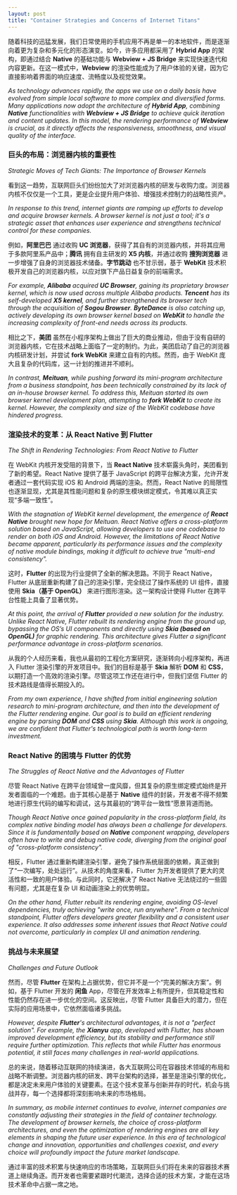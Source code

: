 ```yaml
---
layout: post
title: "Container Strategies and Concerns of Internet Titans"
---
```


随着科技的迅猛发展，我们日常使用的手机应用不再是单一的本地软件，而是逐渐向着更为复杂和多元化的形态演变。如今，许多应用都采用了 **Hybrid App** 的架构，即通过结合 **Native** 的基础功能与 **Webview + JS Bridge** 来实现快速迭代和内容更新。在这一模式中，**Webview** 的渲染性能成为了用户体验的关键，因为它直接影响着界面的响应速度、流畅度以及视觉效果。  

*As technology advances rapidly, the apps we use on a daily basis have evolved from simple local software to more complex and diversified forms. Many applications now adopt the architecture of **Hybrid App**, combining **Native** functionalities with **Webview + JS Bridge** to achieve quick iteration and content updates. In this model, the rendering performance of **Webview** is crucial, as it directly affects the responsiveness, smoothness, and visual quality of the interface.*

### 巨头的布局：浏览器内核的重要性  

*Strategic Moves of Tech Giants: The Importance of Browser Kernels*

看到这一趋势，互联网巨头们纷纷加大了对浏览器内核的研发与收购力度。浏览器内核不仅仅是一个工具，更是企业提升用户体验、增强技术控制力的战略性资产。  

*In response to this trend, internet giants are ramping up efforts to develop and acquire browser kernels. A browser kernel is not just a tool; it's a strategic asset that enhances user experience and strengthens technical control for these companies.*

例如，**阿里巴巴** 通过收购 **UC 浏览器**，获得了其自有的浏览器内核，并将其应用于多款阿里系产品中；**腾讯** 拥有自主研发的 **X5 内核**，并通过收购 **搜狗浏览器** 进一步增强了自身的浏览器技术储备。**字节跳动** 也不甘示弱，基于 **WebKit** 技术积极开发自己的浏览器内核，以应对旗下产品日益复杂的前端需求。  

*For example, **Alibaba** acquired **UC Browser**, gaining its proprietary browser kernel, which is now used across multiple Alibaba products. **Tencent** has its self-developed **X5 kernel**, and further strengthened its browser tech through the acquisition of **Sogou Browser**. **ByteDance** is also catching up, actively developing its own browser kernel based on **WebKit** to handle the increasing complexity of front-end needs across its products.*

相比之下，**美团** 虽然在小程序架构上做出了巨大的商业推动，但由于没有自研的浏览器内核，它在技术战略上面临了一定的制约。为此，美团启动了自己的浏览器内核研发计划，并尝试 **fork WebKit** 来建立自有的内核。然而，由于 WebKit 庞大且复杂的代码库，这一计划的推进并不顺利。  

*In contrast, **Meituan**, while pushing forward its mini-program architecture from a business standpoint, has been technically constrained by its lack of an in-house browser kernel. To address this, Meituan started its own browser kernel development plan, attempting to **fork WebKit** to create its kernel. However, the complexity and size of the WebKit codebase have hindered progress.*

### 渲染技术的变革：从 React Native 到 Flutter  

*The Shift in Rendering Technologies: From React Native to Flutter*

在 WebKit 内核开发受阻的背景下，当 **React Native** 技术崭露头角时，美团看到了新的希望。React Native 提供了基于 JavaScript 的跨平台解决方案，允许开发者通过一套代码实现 iOS 和 Android 两端的渲染。然而，React Native 的局限性也逐渐显现，尤其是其性能问题和复杂的原生模块绑定模式，令其难以真正实现“多端一致性”。  

*With the stagnation of WebKit kernel development, the emergence of **React Native** brought new hope for Meituan. React Native offers a cross-platform solution based on JavaScript, allowing developers to use one codebase to render on both iOS and Android. However, the limitations of React Native became apparent, particularly its performance issues and the complexity of native module bindings, making it difficult to achieve true "multi-end consistency".*

这时，**Flutter** 的出现为行业提供了全新的解决思路。不同于 React Native，Flutter 从底层重新构建了自己的渲染引擎，完全绕过了操作系统的 UI 组件，直接使用 **Skia（基于 OpenGL）** 来进行图形渲染。这一架构设计使得 Flutter 在跨平台性能上具备了显著优势。  

*At this point, the arrival of **Flutter** provided a new solution for the industry. Unlike React Native, Flutter rebuilt its rendering engine from the ground up, bypassing the OS’s UI components and directly using **Skia (based on OpenGL)** for graphic rendering. This architecture gives Flutter a significant performance advantage in cross-platform scenarios.*

从我的个人经历来看，我也从最初的工程化方案研究，逐渐转向小程序架构，再进入 Flutter 渲染引擎的开发项目中。我们的目标是基于 **Skia** 解析 **DOM** 和 **CSS**，以期打造一个高效的渲染引擎。尽管这项工作还在进行中，但我们坚信 Flutter 的技术路线是值得长期投入的。  

*From my own experience, I have shifted from initial engineering solution research to mini-program architecture, and then into the development of the Flutter rendering engine. Our goal is to build an efficient rendering engine by parsing **DOM** and **CSS** using **Skia**. Although this work is ongoing, we are confident that Flutter's technological path is worth long-term investment.*

### React Native 的困境与 Flutter 的优势  

*The Struggles of React Native and the Advantages of Flutter*

尽管 React Native 在跨平台领域曾一度风靡，但其复杂的原生绑定模式始终是开发者面临的一个难题。由于其核心是基于 **Native** 组件的封装，开发者不得不频繁地进行原生代码的编写和调试，这与其最初的“跨平台一致性”愿景背道而驰。  

*Though React Native once gained popularity in the cross-platform field, its complex native binding model has always been a challenge for developers. Since it is fundamentally based on **Native** component wrapping, developers often have to write and debug native code, diverging from the original goal of "cross-platform consistency".*

相反，Flutter 通过重新构建渲染引擎，避免了操作系统层面的依赖，真正做到了“一次编写，处处运行”。从技术的角度来看，Flutter 为开发者提供了更大的灵活性和一致的用户体验。与此同时，它还解决了 React Native 无法绕过的一些固有问题，尤其是在复杂 UI 和动画渲染上的优势明显。  

*On the other hand, Flutter rebuilt its rendering engine, avoiding OS-level dependencies, truly achieving "write once, run anywhere". From a technical standpoint, Flutter offers developers greater flexibility and a consistent user experience. It also addresses some inherent issues that React Native could not overcome, particularly in complex UI and animation rendering.*

### 挑战与未来展望  

*Challenges and Future Outlook*

然而，尽管 **Flutter** 在架构上占据优势，但它并不是一个“完美的解决方案”。例如，基于 Flutter 开发的 **闲鱼** App，尽管在开发效率上有所提升，但其稳定性和性能仍然存在进一步优化的空间。这反映出，尽管 Flutter 具备巨大的潜力，但在实际的应用场景中，它依然面临诸多挑战。  

*However, despite **Flutter**'s architectural advantages, it is not a "perfect solution". For example, the **Xianyu** app, developed with Flutter, has shown improved development efficiency, but its stability and performance still require further optimization. This reflects that while Flutter has enormous potential, it still faces many challenges in real-world applications.*

总的来说，随着移动互联网的持续演进，各大互联网公司在容器技术领域的布局和战略不断调整。浏览器内核的研发、跨平台架构的选择，甚至是渲染引擎的优化，都是决定未来用户体验的关键要素。在这个技术变革与创新并存的时代，机会与挑战并存，每一个选择都将深刻影响未来的市场格局。  

*In summary, as mobile internet continues to evolve, internet companies are constantly adjusting their strategies in the field of container technology. The development of browser kernels, the choice of cross-platform architectures, and even the optimization of rendering engines are all key elements in shaping the future user experience. In this era of technological change and innovation, opportunities and challenges coexist, and every choice will profoundly impact the future market landscape.*

通过丰富的技术积累与快速响应的市场策略，互联网巨头们将在未来的容器技术赛道上继续角逐。而开发者也需要紧跟时代潮流，选择合适的技术方案，才能在这场技术革命中占据一席之地。  